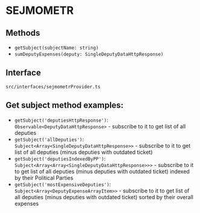# SEJMOMETR

## Methods
- `getSubject(subjectName: string)`
- `sumDeputyExpenses(deputy: SingleDeputyDataHttpResponse)`
## Interface
`src/interfaces/sejmometrProvider.ts`
## Get subject method examples:
- `getSubject('deputiesHttpResponse')`: `Observable<DeputyDataHttpResponse>` - subscribe to it to get list of all deputies
- `getSubject('allDeputies')`: `Subject<Array<SingleDeputyDataHttpResponse>>` - subscribe to it to get list of all deputies (minus deputies with outdated ticket)
- `getSubject('deputiesIndexedByPP')`: `Subject<Array<Array<SingleDeputyDataHttpResponse>>>` - subscribe to it to get list of all deputies (minus deputies with outdated ticket) indexed by their Political Parties
- `getSubject('mostExpensiveDeputies')`: `Subject<Array<DeputyExpenseArrayItem>>` - subscribe to it to get list of all deputies (minus deputies with outdated ticket) sorted by their overall expenses